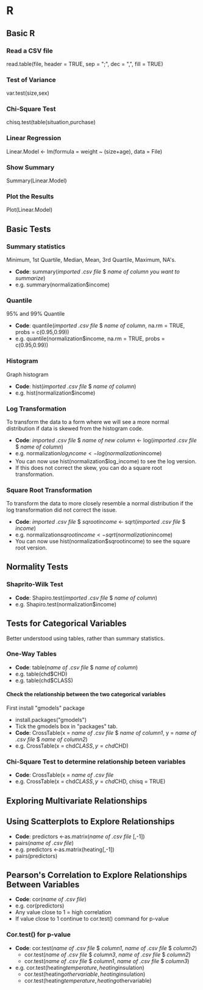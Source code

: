 # R
## Basic R
### Read a CSV file
read.table(file, header = TRUE, sep = ";", dec = ",", fill = TRUE)
### Test of Variance
var.test(size,sex)
### Chi-Square Test
chisq.test(table(situation,purchase)
### Linear Regression 
Linear.Model <- lm(formula = weight ~ (size+age), data = File)
### Show Summary
Summary(Linear.Model)
### Plot the Results
Plot(Linear.Model)
## Basic Tests
### Summary statistics
Minimum, 1st Quartile, Median, Mean, 3rd Quartile, Maximum, NA's.
 - **Code**: summary(*imported .csv file* $ *name of column you want to summarize*)
 - e.g. summary(normalization$income)
### Quantile
95% and 99% Quantile
- **Code**: quantile(*imported .csv file* $ *name of column*, na.rm = TRUE, probs = c(0.95,0.99))
- e.g. quantile(normalization$income, na.rm = TRUE, probs = c(0.95,0.99))
### Histogram
Graph histogram
- **Code**: hist(*imported .csv file* $ *name of column*)
- e.g. hist(normalization$income)
### Log Transformation
To transform the data to a form where we will see a more normal distribution if data is skewed from the histogram code.
- **Code**: *imported .csv file* $ *name of new column* <- log(*imported .csv file* $ *name of column*)
- e.g. normalization$log_income <- log(normalization$income)
- You can now use hist(normalization$log_income) to see the log version.
- If this does not correct the skew,  you can do a square root transformation.
### Square Root Transformation
To transform the data to more closely resemble a normal distribution if the log transformation did not correct the issue.
- **Code**: *imported .csv file* $ *sqrootincome* <- sqrt(*imported .csv file* $ *income*)
- e.g. normalization$sqrootincome <- sqrt(normalization$income)
- You can now use hist(normalization$sqrootincome) to see the square root version.
## Normality Tests
### Shaprito-Wilk Test
- **Code**: Shapiro.test(*imported .csv file* $ *name of column*)
- e.g. Shapiro.test(normalization$income)
## Tests for Categorical Variables
Better understood using tables, rather than summary statistics.
### One-Way Tables
- **Code**: table(*name of .csv file* $ *name of column*)
- e.g. table(chd$CHD)
- e.g. table(chd$CLASS)
#### Check the relationship between the two categorical variables 
First install "gmodels" package
- install.packages("gmodels")
- Tick the gmodels box in "packages" tab.
- **Code**: CrossTable(x = *name of .csv file* $ *name of column1*, y = *name of .csv file* $ *name of column2*)
- e.g. CrossTable(x = chd$CLASS,y=chd$CHD)
### Chi-Square Test to determine relationship beteen variables
- **Code**: CrossTable(x = *name of .csv file* 
- e.g. CrossTable(x = chd$CLASS,y=chd$CHD, chisq = TRUE)
## Exploring Multivariate Relationships
## Using Scatterplots to Explore Relationships
- **Code**: predictors <-as.matrix(*name of .csv file* [,-1]) 
 - pairs(*name of .csv file*)
- e.g. predictors <-as.matrix(heating[,-1])
 - pairs(predictors)
## Pearson's Correlation to Explore Relationships Between Variables
- **Code**: cor(*name of .csv file*)
- e.g. cor(predictors)
- Any value close to 1 = high correlation
- If value close to 1 continue to cor.test() command for p-value
### Cor.test() for p-value
- **Code**: cor.test(*name of .csv file* $ *column1*, *name of .csv file* $ *column2*)
  - cor.test(*name of .csv file* $ *column3*, *name of .csv file* $ *column2*)
  - cor.test(*name of .csv file* $ *column1*, *name of .csv file* $ *column3*)
- e.g. cor.test(heating$temperature, heating$insulation)
  - cor.test(heating$othervariable, heating$insulation)
  - cor.test(heating$temperature, heating$othervariable)

